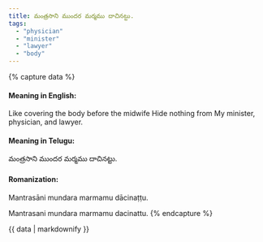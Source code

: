 ```yaml
---
title: మంత్రసాని ముందర మర్మము దాచినట్టు.
tags:
  - "physician"
  - "minister"
  - "lawyer"
  - "body"
---
```


{% capture data %}
#### Meaning in English:
Like covering the body before the midwife
Hide nothing from My minister, physician, and lawyer.

#### Meaning in Telugu:
మంత్రసాని ముందర మర్మము దాచినట్టు.

#### Romanization:
Mantrasāni mundara marmamu dācinaṭṭu.

Mantrasani mundara marmamu dacinattu.
{% endcapture %}

{{ data | markdownify }}

